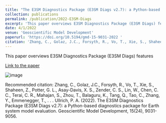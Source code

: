 ```yaml
---
title: "The E3SM Diagnostics Package (E3SM Diags v2.7): a Python-based diagnostics package for Earth system model evaluation"
collection: publications
permalink: /publication/2022-E3SM-Diags
excerpt: 'This paper overviews E3SM Diagnostics Package (E3SM Diags) features'
date: 4/1/2022
venue: 'Geoscientific Model Development'
paperurl: 'https://doi.org/10.5194/gmd-15-9031-2022 '
citation: 'Zhang, C., Golaz, J.C., Forsyth, R., Vo, T., Xie, S., Shaheen, Z., Potter, G. L., Asay-Davis, X. S., Zender, C. S., Lin, W., Chen, C. C., Terai, C. R., Mahajan, S., Zhou, T., Balaguru, K., Tang, Q., Tao, C., Zhang, Y., Emmenegger, T., . . . Ullrich, P. A. (2022). The E3SM Diagnostics Package (E3SM Diags v2.7): a Python-based diagnostics package for Earth system model evaluation. Geoscientific Model Development, 15(24), 9031-9056.'
---
```

This paper overviews E3SM Diagnostics Package (E3SM Diags) features

[Link to the paper](https://doi.org/10.5194/gmd-15-9031-2022 )

![image](https://gmd.copernicus.org/articles/15/9031/2022/gmd-15-9031-2022-avatar-web.png)

Recommended citation: Zhang, C., Golaz, J.C., Forsyth, R., Vo, T., Xie, S., Shaheen, Z., Potter, G. L., Asay-Davis, X. S., Zender, C. S., Lin, W., Chen, C. C., Terai, C. R., Mahajan, S., Zhou, T., Balaguru, K., Tang, Q., Tao, C., Zhang, Y., Emmenegger, T., . . . Ullrich, P. A. (2022). The E3SM Diagnostics Package (E3SM Diags v2.7): a Python-based diagnostics package for Earth system model evaluation. Geoscientific Model Development, 15(24), 9031-9056.